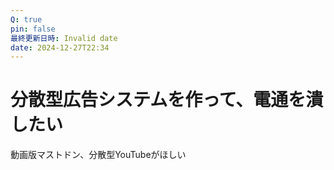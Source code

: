 ```yaml
---
Q: true
pin: false
最終更新日時: Invalid date
date: 2024-12-27T22:34
---
```

# 分散型広告システムを作って、電通を潰したい

動画版マストドン、分散型YouTubeがほしい